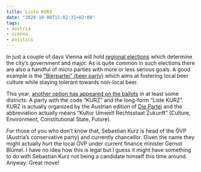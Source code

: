```yaml
---
title: Liste KURZ
date: "2020-10-08T11:02:31+02:00"
tags:
- austria
- vienna
- politics
---
```


In just a couple of days Vienna will hold [regional elections](https://www.wien.gv.at/politik/wahlen/grbv/2020/) which determine the city’s government and major. As is quite common in such elections there are also a handful of micro parties with more or less serious goals. A good example is the [“Bierpartei” (beer party)](https://de.wikipedia.org/wiki/Bierpartei_%C3%96sterreich) which aims at fostering local beer culture while staying tolerant towards non-local beer.

This year, [another option has appeared on the ballots](https://twitter.com/a_sator/status/1314111981658558464) in at least some districts: A party with the code “KURZ” and the long-form “Liste KURZ”. KURZ is actually organized by the Austrian edition of [Die Partei](https://die-partei.at) and the abbreviation actually means “Kultur Umwelt Rechtsstaat Zukunft”  (Culture, Environment, Constitutional State, Future).

For those of you who don’t know that, Sebastian Kurz is head of the ÖVP (Austria’s conservative party) and currently chancellor. Given the name they might actually hurt the local ÖVP under current finance minister Gernot Blümel. I have no idea how this is legal but I guess it might have something to do with Sebastian Kurz not being a candidate himself this time around. Anyway: Great move!
